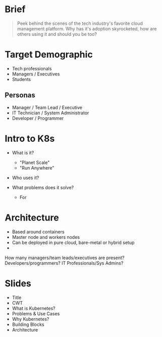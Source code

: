 # Brief
> Peek behind the scenes of the tech industry's favorite cloud management platform. Why has it's adoption skyrocketed, how are others using it and should you be too?

# Target Demographic
- Tech professionals
- Managers / Executives
- Students

## Personas
- Manager / Team Lead / Executive
- IT Technician / System Administrator
- Developer / Programmer

# Intro to K8s

- What is it?
  - "Planet Scale"
  - "Run Anywhere"
  
- Who uses it?
- What problems does it solve?
  - For 

# Architecture
- Based around containers
- Master node and workers nodes
- Can be deployed in pure cloud, bare-metal or hybrid setup
- 



How many managers/team leads/executives are present? Developers/programmers? IT Professionals/Sys Admins?


# Slides
- Title
- CWT
- What is Kubernetes?
- Problems & Use Cases
- Why Kubernetes?
- Building Blocks
- Architecture